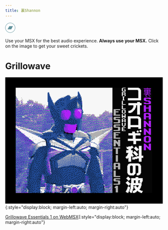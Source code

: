 ```yaml
---
title: 裏Shannon
---
```


[![Bandcamp](src/img/bandcamp.png)](https://urashannon.bandcamp.com/)


Use your MSX for the best audio experience.
**Always use your MSX.** Click on the image to get your sweet crickets.

# Grillowave

[![Grillowave Essentials 1](src/img/grillo1.png)](https://urashannon.github.io/src/dsk/grillo1.dsk){:style="display:block; margin-left:auto; margin-right:auto"}

[Grillowave Essentials 1 on WebMSX](http://webmsx.org/?DISKA=https://urashannon.github.io/src/dsk/grillo1.dsk){:style="display:block; margin-left:auto; margin-right:auto"}
